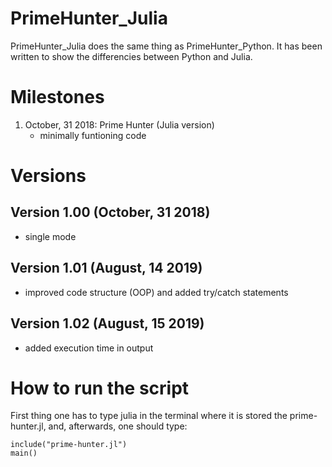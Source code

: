 # PrimeHunter_Julia
PrimeHunter_Julia does the same thing as PrimeHunter_Python. It has been written to show the differencies between Python and Julia.

# Milestones
1. October, 31 2018: Prime Hunter (Julia version)
   - minimally funtioning code

# Versions
## Version 1.00 (October, 31 2018)
- single mode
## Version 1.01 (August, 14 2019)
- improved code structure (OOP) and added try/catch statements
## Version 1.02 (August, 15 2019)
- added execution time in output

# How to run the script
First thing one has to type julia in the terminal where it is stored the prime-hunter.jl, and, afterwards, one should type:
```
include("prime-hunter.jl")
main()
```
